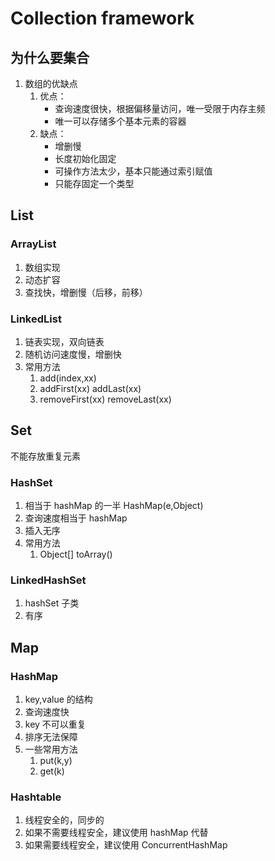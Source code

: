 # Collection framework

## 为什么要集合

1. 数组的优缺点
   1. 优点：
      - 查询速度很快，根据偏移量访问，唯一受限于内存主频
      - 唯一可以存储多个基本元素的容器
   2. 缺点：
      - 增删慢
      - 长度初始化固定
      - 可操作方法太少，基本只能通过索引赋值
      - 只能存固定一个类型

## List

### ArrayList

1. 数组实现
2. 动态扩容
3. 查找快，增删慢（后移，前移）

### LinkedList

1. 链表实现，双向链表
2. 随机访问速度慢，增删快
3. 常用方法
   1. add(index,xx)
   2. addFirst(xx) addLast(xx)
   3. removeFirst(xx) removeLast(xx)

## Set

不能存放重复元素

### HashSet

1. 相当于 hashMap 的一半 HashMap(e,Object)
2. 查询速度相当于 hashMap
3. 插入无序
4. 常用方法
   1. Object[] toArray()

### LinkedHashSet

1. hashSet 子类
2. 有序

## Map

### HashMap

1. key,value 的结构
2. 查询速度快
3. key 不可以重复
4. 排序无法保障
5. 一些常用方法
   1. put(k,y)
   2. get(k)

### Hashtable

1. 线程安全的，同步的
2. 如果不需要线程安全，建议使用 hashMap 代替
3. 如果需要线程安全，建议使用 ConcurrentHashMap
